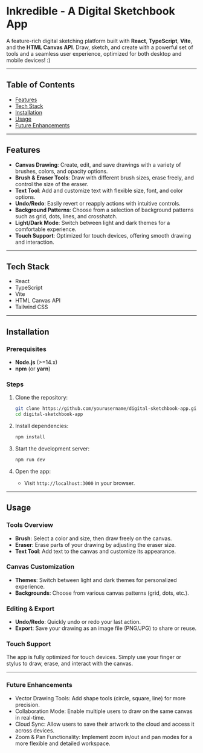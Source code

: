# Inkredible - A Digital Sketchbook App

A feature-rich digital sketching platform built with **React**, **TypeScript**, **Vite**, and the **HTML Canvas API**. Draw, sketch, and create with a powerful set of tools and a seamless user experience, optimized for both desktop and mobile devices! :)

---

## Table of Contents

- [Features](#features)
- [Tech Stack](#tech-stack)
- [Installation](#installation)
- [Usage](#usage)
- [Future Enhancements](#future-enhancements)

---

## Features

- **Canvas Drawing**: Create, edit, and save drawings with a variety of brushes, colors, and opacity options.
- **Brush & Eraser Tools**: Draw with different brush sizes, erase freely, and control the size of the eraser.
- **Text Tool**: Add and customize text with flexible size, font, and color options.
- **Undo/Redo**: Easily revert or reapply actions with intuitive controls.
- **Background Patterns**: Choose from a selection of background patterns such as grid, dots, lines, and crosshatch.
- **Light/Dark Mode**: Switch between light and dark themes for a comfortable experience.
- **Touch Support**: Optimized for touch devices, offering smooth drawing and interaction.

---

## Tech Stack

- React
- TypeScript
- Vite
- HTML Canvas API
- Tailwind CSS

---

## Installation

### Prerequisites

- **Node.js** (>=14.x)
- **npm** (or **yarn**)

### Steps

1. Clone the repository:
    ```bash
    git clone https://github.com/yourusername/digital-sketchbook-app.git
    cd digital-sketchbook-app
    ```

2. Install dependencies:
    ```bash
    npm install
    ```

3. Start the development server:
    ```bash
    npm run dev
    ```

4. Open the app:
    - Visit `http://localhost:3000` in your browser.

---

## Usage

### Tools Overview

- **Brush**: Select a color and size, then draw freely on the canvas.
- **Eraser**: Erase parts of your drawing by adjusting the eraser size.
- **Text Tool**: Add text to the canvas and customize its appearance.
  
### Canvas Customization

- **Themes**: Switch between light and dark themes for personalized experience.
- **Backgrounds**: Choose from various canvas patterns (grid, dots, etc.).
  
### Editing & Export

- **Undo/Redo**: Quickly undo or redo your last action.
- **Export**: Save your drawing as an image file (PNG/JPG) to share or reuse.

### Touch Support

The app is fully optimized for touch devices. Simply use your finger or stylus to draw, erase, and interact with the canvas.

---


### Future Enhancements

- Vector Drawing Tools: Add shape tools (circle, square, line) for more precision.
- Collaboration Mode: Enable multiple users to draw on the same canvas in real-time.
- Cloud Sync: Allow users to save their artwork to the cloud and access it across devices.
- Zoom & Pan Functionality: Implement zoom in/out and pan modes for a more flexible and detailed workspace.
